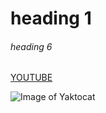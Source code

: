 # heading 1
###### heading 6

[YOUTUBE](https://youtube.com)

![Image of Yaktocat](https://octodex.github.com/images/yaktocat.png)

